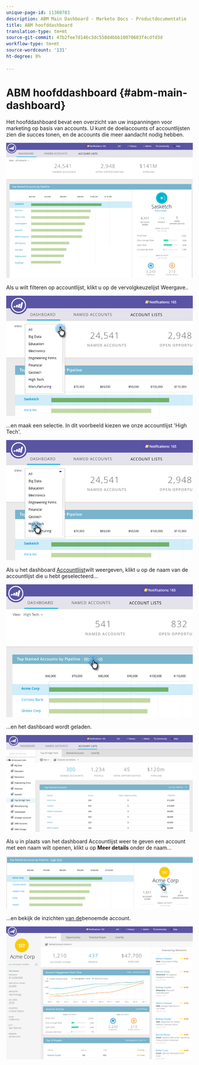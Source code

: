 ```yaml
---
unique-page-id: 11380783
description: ABM Main Dashboard - Marketo Docs - Productdocumentatie
title: ABM hoofddashboard
translation-type: tm+mt
source-git-commit: 47b2fee7d146c3dc558d4bbb10070683f4cdfd3d
workflow-type: tm+mt
source-wordcount: '131'
ht-degree: 0%

---
```



# ABM hoofddashboard {#abm-main-dashboard}

Het hoofddashboard bevat een overzicht van uw inspanningen voor marketing op basis van accounts. U kunt de doelaccounts of accountlijsten zien die succes tonen, en de accounts die meer aandacht nodig hebben.

![](assets/one.png)

Als u wilt filteren op accountlijst, klikt u op de vervolgkeuzelijst Weergave..

![](assets/two.png)

...en maak een selectie. In dit voorbeeld kiezen we onze accountlijst &#39;High Tech&#39;.

![](assets/three.png)

Als u het dashboard [Accountlijst](http://docs.marketo.com/display/DOCS/Account+List+Insights#AccountListInsights-AccountListDashboard)wilt weergeven, klikt u op de naam van de accountlijst die u hebt geselecteerd...

![](assets/four.png)

...en het dashboard wordt geladen.

![](assets/five.png)

Als u in plaats van het dashboard Accountlijst weer te geven een account met een naam wilt openen, klikt u op **Meer details** onder de naam...

![](assets/six.png)

...en bekijk de inzichten [van de](http://docs.marketo.com/display/DOCS/Named+Account+Insights)benoemde account.

![](assets/seven.png)

